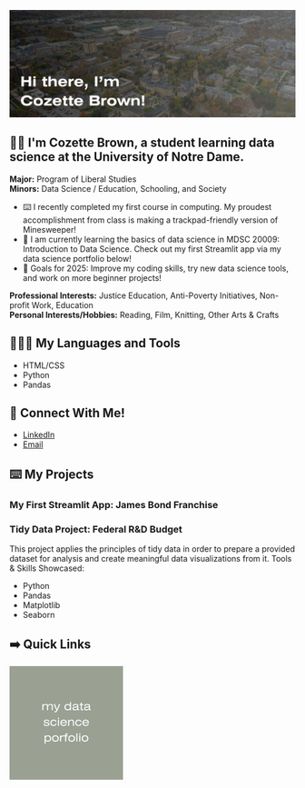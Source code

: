 ![Banner Image](banner.jpg)

## 👋🏻 I'm Cozette Brown, a student learning data science at the University of Notre Dame.

**Major:** Program of Liberal Studies\
**Minors:** Data Science / Education, Schooling, and Society

- ⌨️ I recently completed my first course in computing. My proudest accomplishment from class is making a trackpad-friendly version of Minesweeper! 
- 🌱  I am currently learning the basics of data science in MDSC 20009: Introduction to Data Science. Check out my first Streamlit app via my data science portfolio below!
- 🥅  Goals for 2025: Improve my coding skills, try new data science tools, and work on more beginner projects!

**Professional Interests:** Justice Education, Anti-Poverty Initiatives, Non-profit Work, Education\
**Personal Interests/Hobbies:** Reading, Film, Knitting, Other Arts & Crafts

## 👩🏼‍💻 My Languages and Tools

- HTML/CSS
- Python
- Pandas

## 💬 Connect With Me!

- [LinkedIn](https://www.linkedin.com/in/cozette-brown)
- [Email](mailto:cbrown64@nd.edu)

## ⌨️ My Projects

### My First Streamlit App: James Bond Franchise

### Tidy Data Project: Federal R&D Budget
This project applies the principles of tidy data in order to prepare a provided dataset for analysis and create meaningful data visualizations from it.
Tools & Skills Showcased:
* Python
* Pandas
* Matplotlib
* Seaborn

## ➡️ Quick Links
[![View my data science portfolio](data-science-portfolio-button.jpg)](https://www.github.com/cozette-brown/BROWN-Data-Science-Portfolio)

